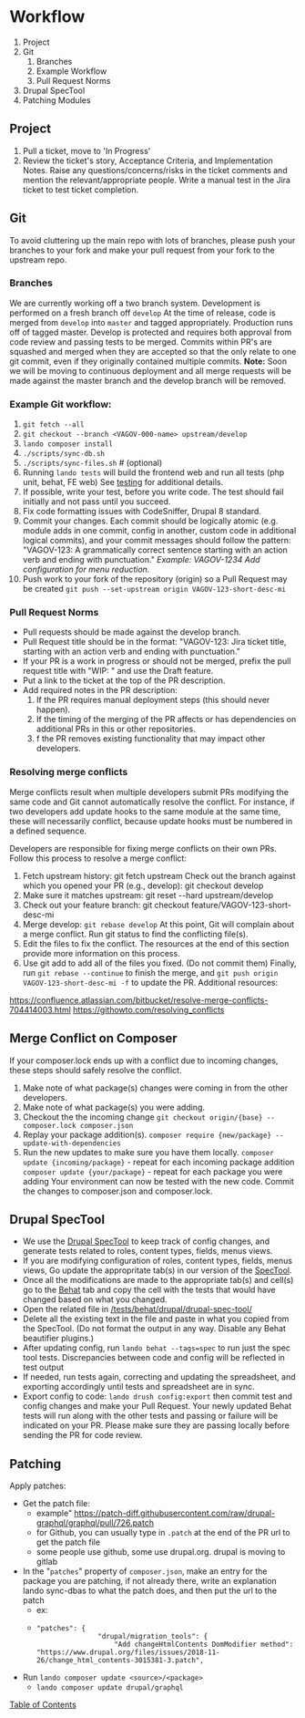# Workflow
1. Project
1. Git
    1. Branches
    1. Example Workflow
    1.  Pull Request Norms
1. Drupal SpecTool
1. Patching Modules

## Project
1. Pull a ticket, move to 'In Progress'
1. Review the ticket's story, Acceptance Criteria, and Implementation Notes. Raise any questions/concerns/risks in the ticket comments and mention the relevant/appropriate people.
Write a manual test in the Jira ticket to test ticket completion.

## Git
To avoid cluttering up the main repo with lots of branches, please push your branches to your fork and make your pull request from your fork to the upstream repo.

### Branches
 We are currently working off a two branch system.  Development is performed on a fresh branch off `develop`  At the time of release, code is merged from `develop` into `master` and tagged appropriately.  Production runs off of tagged master.
Develop is protected and requires both approval from code review and passing tests to be merged.  Commits within PR's are squashed and merged when they are accepted so that the only relate to one git commit, even if they originally contained multiple commits.
**Note:** Soon we will be moving to continuous deployment and all merge requests will be made against the master branch and the develop branch will be removed.

### Example Git workflow:

1. `git fetch --all`
1. `git checkout --branch <VAGOV-000-name> upstream/develop`
1. `lando composer install`
1. `./scripts/sync-db.sh`
1. `./scripts/sync-files.sh` # (optional)
1. Running `lando tests` will build the frontend web and run all tests (php unit, behat, FE web) See [testing](testing.md) for additional details.
1.  If possible, write your test, before you write code.  The test should fail initially and not pass until you succeed.
1.  Fix code formatting issues with CodeSniffer, Drupal 8 standard.
1. Commit your changes. Each commit should be logically atomic (e.g. module adds in one commit, config in another, custom code in additional logical commits), and your commit messages should follow the pattern: "VAGOV-123: A grammatically correct sentence starting with an action verb and ending with punctuation."
_Example: VAGOV-1234 Add configuration for menu reduction._
1.  Push work to your fork of the repository (origin) so a Pull Request may be created
`git push --set-upstream origin VAGOV-123-short-desc-mi`


### Pull Request Norms
* Pull requests should be made against the develop branch.
* Pull Request title should be in the format: "VAGOV-123: Jira ticket title, starting with an action verb and ending with punctuation."
* If your PR is a work in progress or should not be merged, prefix the pull request title with "WIP: " and use the Draft feature.
* Put a link to the ticket at the top of the PR description.
* Add required notes in the PR description:
  1. If the PR requires manual deployment steps (this should never happen).
  1. If the timing of the merging of the PR affects or has dependencies on additional PRs in this or other repositories.
  1. f the PR removes existing functionality that may impact other developers.


### Resolving merge conflicts
Merge conflicts result when multiple developers submit PRs modifying the same code and Git cannot automatically resolve the conflict. For instance, if two developers add update hooks to the same module at the same time, these will necessarily conflict, because update hooks must be numbered in a defined sequence.

Developers are responsible for fixing merge conflicts on their own PRs. Follow this process to resolve a merge conflict:

1.  Fetch upstream history: git fetch upstream
Check out the branch against which you opened your PR (e.g., develop): git checkout develop
1.  Make sure it matches upstream: git reset --hard upstream/develop
1.  Check out your feature branch: git checkout feature/VAGOV-123-short-desc-mi
1.  Merge develop: `git rebase develop`
At this point, Git will complain about a merge conflict. Run git status to find the conflicting file(s).
1.  Edit the files to fix the conflict. The resources at the end of this section provide more information on this process.
1.  Use git add to add all of the files you fixed. (Do not commit them)
Finally, run `git rebase --continue` to finish the merge, and `git push origin VAGOV-123-short-desc-mi -f` to update the PR.
Additional resources:

https://confluence.atlassian.com/bitbucket/resolve-merge-conflicts-704414003.html
https://githowto.com/resolving_conflicts


## Merge Conflict on Composer
If your composer.lock ends up with a conflict due to incoming changes, these steps should safely resolve the conflict.
  1.  Make note of what package(s) changes were coming in from the other developers.
  1.  Make note of what package(s) you were adding.
  1.  Checkout the the incoming change
  `git checkout origin/{base} -- composer.lock composer.json`
  1.  Replay your package addition(s).
  `composer require {new/package} --update-with-dependencies`
  1.  Run the new updates to make sure you have them locally.
  `composer update {incoming/package}`  - repeat for each incoming package addition
  `composer update {your/package}`  - repeat for each package you were adding
  Your environment can now be tested with the new code.
  Commit the changes to composer.json and composer.lock.


## Drupal SpecTool

* We use the [Drupal SpecTool](https://github.com/acquia/drupal-spec-tool) to keep track of config changes, and generate tests related to roles, content types, fields, menus views.
* If you are modifying configuration of roles, content types, fields, menus views, Go update the appropritate tab(s) in our version of the [SpecTool](https://docs.google.com/spreadsheets/d/1vL8rqLqcEVfESnJJK_GWQ7nf3BPe4SSevYYblisBTOI/edit?usp=sharing).
* Once all the modifications are made to the appropriate tab(s) and cell(s) go to the [Behat](https://docs.google.com/spreadsheets/d/1vL8rqLqcEVfESnJJK_GWQ7nf3BPe4SSevYYblisBTOI/edit#gid=624373408) tab and copy the cell with the tests that would have changed based on what you changed.
* Open the related file in [/tests/behat/drupal/drupal-spec-tool/](../tests/behat/drupal/drupal-spec-too/)
* Delete all the existing text in the file and paste in what you copied from the SpecTool.  (Do not format the output in any way. Disable any Behat beautifier plugins.)
* After updating config, run `lando behat --tags=spec` to run just the spec tool tests. Discrepancies between code and config will be reflected in test output
* If needed, run tests again, correcting and updating the spreadsheet, and exporting accordingly until tests and spreadsheet are in sync.
* Export config to code: `lando drush config:export` then commit test and config changes and make your Pull Request.   Your newly updated Behat tests will run along with the other tests and passing or failure will be indicated on your PR.   Please make sure they are passing locally before sending the PR for code review.


## Patching

Apply patches:
* Get the patch file:
  * example" https://patch-diff.githubusercontent.com/raw/drupal-graphql/graphql/pull/726.patch
  * for Github, you can usually type in `.patch` at the end of the PR url to get the patch file
  * some people use github, some use drupal.org. drupal is moving to gitlab
* In the "`patches`" property of `composer.json`, make an entry for the package you are patching, if not already there, write an explanation lando sync-dbas to what the patch does, and then put the url to the patch
  * ex:
  * ```
    "patches": {
                   "drupal/migration_tools": {
                       "Add changeHtmlContents DomModifier method": "https://www.drupal.org/files/issues/2018-11-26/change_html_contents-3015381-3.patch",
    ```
* Run `lando composer update <source>/<package>`
  * `lando composer update drupal/graphql`


[Table of Contents](../README.md)
